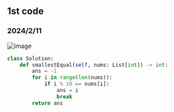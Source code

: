 ## 1st code
### 2024/2/11


![image](https://github.com/PhoenixCHW/My_leetcode/assets/39382795/ec11df66-309f-48cd-b4b1-6c51b5659588)

```python
class Solution:
    def smallestEqual(self, nums: List[int]) -> int:
        ans = -1
        for i in range(len(nums)):
            if i % 10 == nums[i]:
                ans = i
                break
        return ans
            


```
